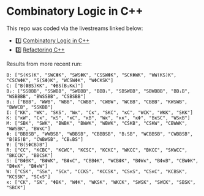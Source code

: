 # Combinatory Logic in C++

This repo was coded via the livestreams linked below:

* 1️⃣ [Combinatory Logic in C++](https://www.youtube.com/watch?v=Y0KKPYkeOTA)
* 2️⃣ [Refactoring C++](https://www.youtube.com/watch?v=4rGxav_T7gs)

Results from more recent run:
```
B: ["S(KS)K", "SWCΦK", "SWSΦK", "CSSWΦK", "SCKΦWK", "WW(KS)K", "CSCWΦK", "S(SΦ)K", "WCSWΦK", "WΦCKSK"]
C: ["B(ΦBS)KK", "ΦBS(B₁Kκ)"]
B₂: ["SSBBB", "SSWBB", "SWBBB", "BBB₁", "SBSWBB", "SBWBBB", "BB₁B", "WSBBBB", "BWSSBB", "CSBSBB"]
B₁: ["BBB", "WWB", "WBB", "CWBB", "CWBW", "WCBB", "CBBB", "KWSWB", "BWWCB", "SSKBB"]
I: ["KK", "WK", "SKS", "Wκ", "Cκ", "SKC", "κC", "WCK", "WKK", "SKK"]
K: ["κW", "Cκ", "κS", "κC", "κB", "Wκ", "κκ", "κΦ", "BκSC", "WSκB"]
M: ["SBK", "SWK", "BWBK", "BWWK", "WBWK", "CSKB", "CSKW", "CBWWK", "WWSBK", "BWκC"]
Φ: ["BBBSB", "WWBSB", "WBBSB", "CBBBSB", "B₁SB", "WCBBSB", "CWBBSB", "B(BS)B", "CWBWSB", "CB₁BS"]
Ψ: ["B(SΦCB)B"]
R: ["CC", "KCBC", "KCWC", "KCSC", "KCKC", "WKCC", "BKCC", "SKWCC", "BKCCK", "BBCSK"]
S: ["BΦBK", "BΦWK", "BΦκC", "CBBΦK", "WCBΦK", "BΦWκ", "BΦκB", "CBWΦK", "BΦκK", "BΦκW"]
W: ["CSK", "SSκ", "SCκ", "CCKS", "KCCSK", "CSκS", "CSκC", "KCBSK", "KCSSK", "SCκS"]
κ: ["CK", "SK", "ΦBK", "WΦK", "WKSK", "WKCK", "SWSK", "SWCK", "SBSK", "SBCK"]
```

